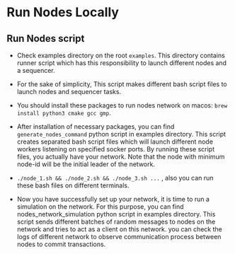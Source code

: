 # Run Nodes Locally

## Run Nodes script

- Check examples directory on the root ``` examples ```. This directory contains runner script which has this responsibility to launch different nodes and a sequencer.


- For the sake of simplicity, This script makes different bash script files to launch nodes and sequencer tasks. 


- You should install these packages to run nodes network on macos:
``` brew install python3 cmake gcc gmp ```.



- After installation of necessary packages, you can find ```generate_nodes_command``` python script in examples directory.
This script creates separated bash script files which will launch different node workers listening on specified socker ports.
By running these script files, you actually have your network. Note that the node with minimum node-id will be the initial leader of the network.

- ``` ./node_1.sh && ./node_2.sh && ./node_3.sh ... ``` , also you can run these bash files on different terminals.

- Now you have successfully set up your network, it is time to run a simulation on the network. For this purpose, you can find nodes_network_simulation python script in examples directory.
This script sends different batches of random messages to nodes on the network and tries to act as a client on this network.
you can check the logs of different network to observe communication process between nodes to commit transactions.